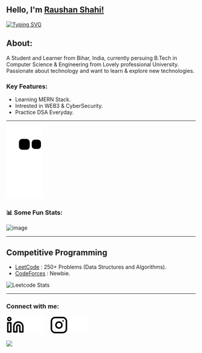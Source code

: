 ## Hello, I'm [Raushan Shahi!](https://www.linkedin.com/in/Raushan-Shahi) 
<!-- <Image src="https://raw.githubusercontent.com/MartinHeinz/MartinHeinz/master/wave.gif" width="30px">  -->
[![Typing SVG](https://readme-typing-svg.herokuapp.com?size=25&color=1A9AF7&lines=I'm+a+Full+Stack+Web+Developer;Competitive+Coder)](https://git.io/typing-svg)
    

## About:

A Student and Learner from Bihar, India, currently persuing B.Tech in Computer Science & Engineering from Lovely professional University.   
Passionate about technology and want to learn & explore new technologies. 


### Key Features:

- Learning MERN Stack.
- Intrested in WEB3 & CyberSecurity.
- Practice DSA Everyday.


---

![snake svg](https://github.com/Raushan-Shahi/Raushan-Shahi/blob/output/github-contribution-grid-snake.svg)
<!-- [![Raushan-Shahi github activity graph](https://activity-graph.herokuapp.com/graph?username=Raushan-Shahi&theme=react-dark)](https://github.com/Raushan-Shahi) -->


### 📊 Some Fun Stats:
![image](https://github-readme-stats.vercel.app/api?username=Raushan-Shahi&&show_icons=true&title_color=ffff88ff&icon_color=bb2acf&text_color=daf7dc&bg_color=151515)  
<!-- ![My Stats](https://github-readme-stats.vercel.app/api/top-langs/?username=Raushan-Shahi&theme=midnight-purple)  -->


<!-- ### 🍁 My Skill stack :

|               |           |
|       ---     |    ---    |
| `Web-Dev`     | ![HTML5](https://Image.shields.io/badge/-HTML5-CC2400?style=for-the-badge&logo=html5&logoColor=white) ![CSS3](https://Image.shields.io/badge/-CSS3-E24800?style=for-the-badge&logo=css3) ![JavaScript](https://Image.shields.io/badge/-JavaScript-FE7601?style=for-the-badge&logo=javascript) ![Bootstrap](https://Image.shields.io/badge/bootstrap-FE9A00?style=for-the-badge&logo=bootstrap&logoColor=white)|
| `Languages`   | ![C++](https://Image.shields.io/badge/-C++-034D9A?style=for-the-badge&logo=c%2B%2B) ![C](https://Image.shields.io/badge/-C-034D9A?style=for-the-badge&logo=c%2B%2B) ![Python](https://Image.shields.io/badge/-Python-1F65AC?style=for-the-badge&logo=Python&logoColor=white) ![MySQL](https://Image.shields.io/badge/-MySQL-307BBD?style=for-the-badge&logo=mysql&logoColor=white)|
| `Tools`       | ![VS Code](https://Image.shields.io/badge/Visual_Studio_Code-5D1A60?style=for-the-badge&logo=visual%20studio%20code&logoColor=white) ![Git](https://Image.shields.io/badge/Git-682181?style=for-the-badge&logo=git&logoColor=white) ![Figma](https://Image.shields.io/badge/figma-%23F24E1E.svg?style=for-the-badge&logo=figma&logoColor=white) ![devops](https://Image.shields.io/badge/-devops-034D9A?style=for-the-badge&logo=devops%2B%2B)| -->


___  


## Competitive Programming 
- [LeetCode](https://leetcode.com/Raushan-Shahi/) : 250+ Problems (Data Structures and Algorithms).
- [CodeForces](https://codeforces.com/profile/Raushan-Shahi) : Newbie.


![Leetcode Stats](https://leetcode.card.workers.dev/?username=Raushan-Shahi)
                  

___  

### Connect with me:

[![ln](./Images/linkedin-light.svg)](https://www.linkedin.com/in/Raushan-Shahi)
[![ln](./Images/linkedin-dark.svg)](https://www.linkedin.com/in/Raushan-Shahi)
&nbsp;&nbsp;
[![Ig](./Images/instagram-light.svg)](https://www.instagram.com/shubhansu_kumar/)
[![Ig](./Images/instagram-dark.svg)](https://www.instagram.com/shubhansu_kumar/)
&nbsp;&nbsp;
<!-- [![website](./Images/mail-light.svg)](mailto:shubhansu2021@gmail.com)  -->

<!-- <h2> Github Profile Trophy</h2>
<a href="https://github.com/ryo-ma/github-profile-trophy">
  <Image height="180" src="https://github-profile-trophy.vercel.app/?username=Raushan-Shahi&column=8&theme=algolia&no-frame=true"/>
</a> -->

![](https://raw.githubusercontent.com/halfrost/halfrost/master/icons/header_.png)





